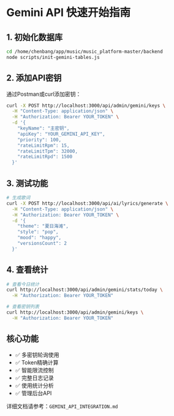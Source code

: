 # Gemini API 快速开始指南

## 1. 初始化数据库

```bash
cd /home/chenbang/app/music/music_platform-master/backend
node scripts/init-gemini-tables.js
```

## 2. 添加API密钥

通过Postman或curl添加密钥：

```bash
curl -X POST http://localhost:3000/api/admin/gemini/keys \
  -H "Content-Type: application/json" \
  -H "Authorization: Bearer YOUR_TOKEN" \
  -d '{
    "keyName": "主密钥",
    "apiKey": "YOUR_GEMINI_API_KEY",
    "priority": 100,
    "rateLimitRpm": 15,
    "rateLimitTpm": 32000,
    "rateLimitRpd": 1500
  }'
```

## 3. 测试功能

```bash
# 生成歌词
curl -X POST http://localhost:3000/api/ai/lyrics/generate \
  -H "Content-Type: application/json" \
  -H "Authorization: Bearer YOUR_TOKEN" \
  -d '{
    "theme": "夏日海滩",
    "style": "pop",
    "mood": "happy",
    "versionsCount": 2
  }'
```

## 4. 查看统计

```bash
# 查看今日统计
curl http://localhost:3000/api/admin/gemini/stats/today \
  -H "Authorization: Bearer YOUR_TOKEN"

# 查看密钥列表
curl http://localhost:3000/api/admin/gemini/keys \
  -H "Authorization: Bearer YOUR_TOKEN"
```

## 核心功能

- ✅ 多密钥轮询使用
- ✅ Token精确计算
- ✅ 智能限流控制
- ✅ 完整日志记录
- ✅ 使用统计分析
- ✅ 管理后台API

详细文档请参考：`GEMINI_API_INTEGRATION.md`
